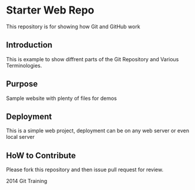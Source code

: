# Starter Web Repo

This repository is for showing how Git and GitHub work

## Introduction

This is example to show diffrent parts of the Git Repository and Various Terminologies.

## Purpose

Sample website with plenty of files for demos
## Deployment

This is a simple web project, deployment can be on any web server or even local server

## HoW to Contribute
	
Please fork this repository and then issue pull request for review.
	
2014 Git Training